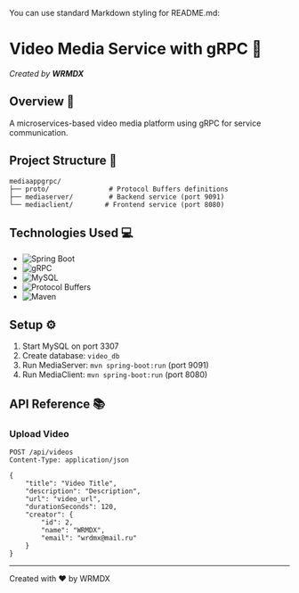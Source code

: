 You can use standard Markdown styling for README.md:

# Video Media Service with gRPC 🎥
*Created by **WRMDX***

## Overview 🚀
A microservices-based video media platform using gRPC for service communication.

## Project Structure 📁
```
mediaappgrpc/
├── proto/               # Protocol Buffers definitions
├── mediaserver/         # Backend service (port 9091)
└── mediaclient/        # Frontend service (port 8080)
```

## Technologies Used 💻
- ![Spring Boot](https://img.shields.io/badge/Spring%20Boot-6DB33F?style=flat&logo=spring&logoColor=white)
- ![gRPC](https://img.shields.io/badge/gRPC-244c5a?style=flat&logo=google&logoColor=white)
- ![MySQL](https://img.shields.io/badge/MySQL-4479A1?style=flat&logo=mysql&logoColor=white)
- ![Protocol Buffers](https://img.shields.io/badge/Protocol%20Buffers-4285F4?style=flat&logo=google&logoColor=white)
- ![Maven](https://img.shields.io/badge/Maven-C71A36?style=flat&logo=apache-maven&logoColor=white)

## Setup ⚙️
1. Start MySQL on port 3307
2. Create database: `video_db`
3. Run MediaServer: `mvn spring-boot:run` (port 9091)
4. Run MediaClient: `mvn spring-boot:run` (port 8080)

## API Reference 📚
### Upload Video
```http
POST /api/videos
Content-Type: application/json

{
    "title": "Video Title",
    "description": "Description",
    "url": "video_url",
    "durationSeconds": 120,
    "creator": {
        "id": 2,
        "name": "WRMDX",
        "email": "wrdmx@mail.ru"
    }
}
```

---
Created with ❤️ by WRMDX